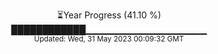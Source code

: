 <p align="center">
⏳Year Progress (41.10 %) <br>
████████████▁▁▁▁▁▁▁▁▁▁▁▁▁▁▁▁▁▁ <br>
<sub>Updated: Wed, 31 May 2023 00:09:32 GMT</sub>
</p>

